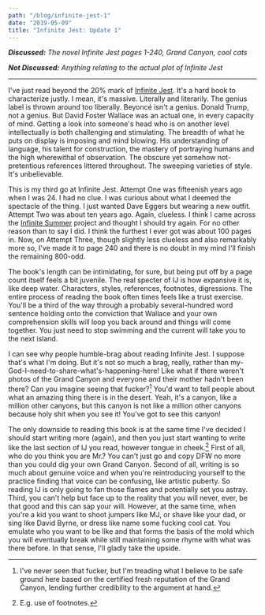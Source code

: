 ```yaml
---
path: "/blog/infinite-jest-1"
date: "2019-05-09"
title: "Infinite Jest: Update 1"
---
```


***Discussed:*** *The novel Infinite Jest pages 1-240, Grand Canyon, cool cats*

***Not Discussed:*** *Anything relating to the actual plot of Infinite Jest*

<hr />

I've just read beyond the 20% mark of [Infinite Jest](https://www.amazon.com/Infinite-Jest-David-Foster-Wallace-ebook/dp/B000S1M9LY/ref=sr_1_1?crid=4KTWR8CE3GRO&keywords=infinite+jest&qid=1557421726&s=gateway&sprefix=infinite+je%2Caps%2C166&sr=8-1). It's a hard book to characterize
justly. I mean, it's massive. Literally and literarily. The genius label is
thrown around too liberally. Beyoncé isn't a genius. Donald Trump, not a genius.
But David Foster Wallace was an actual one, in every capacity of mind. Getting a look into someone's head who is on another
level intellectually is both challenging and stimulating. The breadth of what he
puts on display is imposing and mind blowing. His 
understanding of language, his talent for construction, the mastery of portraying humans and the high
wherewithal of observation. The obscure yet somehow not-pretentious references
littered throughout. The sweeping varieties of style. It's unbelievable.

This is my third go at Infinite Jest. Attempt One was fifteenish years ago when I was 24. I had no clue. I was curious about what I deemed the spectacle of the thing. I just wanted Dave Eggers but wearing a new outfit. Attempt Two was about ten years ago. Again, clueless. I think I came across the [Infinite Summer](http://infinitesummer.org/) project and
thought I should try again. For no other reason than to say I did. I think the
furthest I ever got was about 100 pages in. Now, on Attempt Three, though slightly less 
clueless and also remarkably more so, I've made it to page 240 and there is no doubt in my mind I'll finish the remaining 800-odd. 

The book's length can be intimidating, for sure, but being put off by a page
count itself feels a bit juvenile. The real specter of IJ is how expansive it
is, like deep water. Characters, styles, references, footnotes, digressions. The entire process of reading
the book often times feels like a trust exercise. You'll be a third of the way
through a probably several-hundred word sentence holding onto the conviction that 
Wallace and your own comprehension skills will loop you back around and things will
come together. You just need to stop swimming and the current will take you to the next island.

I can see why people humble-brag about reading Infinite Jest. I suppose that's what
I'm doing. But it's not so much a brag, really, rather than
my-God-I-need-to-share-what's-happening-here! Like what if there weren't
photos of the Grand Canyon and everyone and their mother hadn't been there?
Can you imagine seeing that fucker?[^1] You'd want
to tell people about what an amazing thing there is in the desert. Yeah, it's
a canyon, like a million other canyons, but this canyon is not like a million
other canyons because holy shit when you see it! You've got to see this canyon!

The only downside to reading this book is at the same time I've decided
I should start writing more (again), and then you just start wanting to write
like the last section of IJ you read, however tongue in cheek.[^2] First of all, who do you think you
are Mr.? You can't just go and copy DFW no more than you could dig your own
Grand Canyon. Second of all, writing is so much about genuine voice and when you're 
reintroducing yourself to the practice finding that voice can be confusing, like 
artistic puberty. So reading IJ is only going to fan those flames and potentially 
set you astray. Third, you can't help but face up to the reality that you will never, ever, be that good and this can sap your will. However, at the same time, when you're a kid you want to shoot jumpers 
like MJ, or shave like your dad, or sing like David Byrne, or dress like name some 
fucking cool cat. You emulate who you want to be like and that forms the basis of the 
mold which you will eventually break while still maintaining some rhyme with what was there before. In that sense, I'll gladly take the upside. 

[^1]: I've never seen that fucker, but I'm treading what I believe to be safe ground here based on the certified fresh reputation of the Grand Canyon, lending further credibility to the argument at hand.
[^2]: E.g. use of footnotes.
